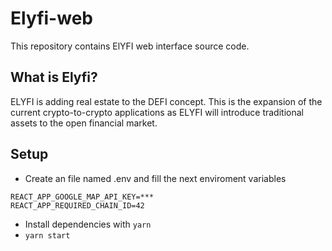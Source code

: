 # Elyfi-web

This repository contains ElYFI web interface source code.

## What is Elyfi?

ELYFI is adding real estate to the DEFI concept. This is the expansion of the current crypto-to-crypto applications as ELYFI will introduce traditional assets to the open financial market.

## Setup

- Create an file named .env and fill the next enviroment variables

```
REACT_APP_GOOGLE_MAP_API_KEY=***
REACT_APP_REQUIRED_CHAIN_ID=42
```

- Install dependencies with `yarn`
- `yarn start`
